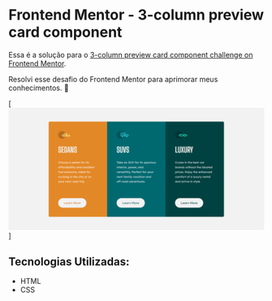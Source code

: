 # Frontend Mentor - 3-column preview card component

Essa é a solução para o [3-column preview card component challenge on Frontend Mentor](https://www.frontendmentor.io/challenges/3column-preview-card-component-pH92eAR2-). 

Resolvi esse desafio do Frontend Mentor para aprimorar meus conhecimentos. 🚀

[<img src="images/Screenshot.png" alt="3 column preview card component screenshot">]

## Tecnologias Utilizadas:
- HTML
- CSS
